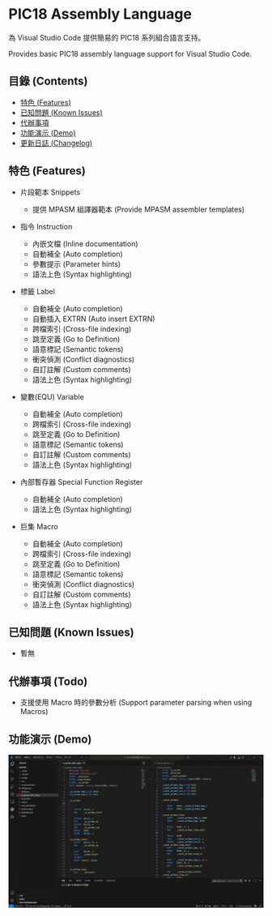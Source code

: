 # PIC18 Assembly Language
為 Visual Studio Code 提供簡易的 PIC18 系列組合語言支持。

Provides basic PIC18 assembly language support for Visual Studio Code.

## 目錄 (Contents)
- [特色 (Features)](#特色-features)
- [已知問題 (Known Issues)](#已知問題-known-issues)
- [代辦事項](#代辦事項-todo)
- [功能演示 (Demo)](#功能演示-demo)
- [更新日誌 (Changelog)](#更新日誌-changelog)

## 特色 (Features)
- 片段範本 Snippets
    - 提供 MPASM 組譯器範本 (Provide MPASM assembler templates)

- 指令 Instruction
    - 內嵌文檔 (Inline documentation)
    - 自動補全 (Auto completion)
    - 參數提示 (Parameter hints)
    - 語法上色 (Syntax highlighting)

- 標籤 Label
    - 自動補全 (Auto completion)
    - 自動插入 EXTRN (Auto insert EXTRN)
    - 跨檔索引 (Cross-file indexing)
    - 跳至定義 (Go to Definition)
    - 語意標記 (Semantic tokens)
    - 衝突偵測 (Conflict diagnostics)
    - 自訂註解 (Custom comments)
    - 語法上色 (Syntax highlighting)

- 變數(EQU) Variable
    - 自動補全 (Auto completion)
    - 跨檔索引 (Cross-file indexing)
    - 跳至定義 (Go to Definition)
    - 語意標記 (Semantic tokens)
    - 自訂註解 (Custom comments)
    - 語法上色 (Syntax highlighting)

- 內部暫存器 Special Function Register
    - 自動補全 (Auto completion)
    - 語法上色 (Syntax highlighting)

- 巨集 Macro
    - 自動補全 (Auto completion)
    - 跨檔索引 (Cross-file indexing)
    - 跳至定義 (Go to Definition)
    - 語意標記 (Semantic tokens)
    - 衝突偵測 (Conflict diagnostics)
    - 自訂註解 (Custom comments)
    - 語法上色 (Syntax highlighting)

## 已知問題 (Known Issues)
<!-- - Macro 無法正常識別 (Macro definitions are not recognized) -->
- 暫無

## 代辦事項 (Todo)
- 支援使用 Macro 時的參數分析 (Support parameter parsing when using Macros)

## 功能演示 (Demo)
![Demo](https://github.com/zhihao1021/PIC18-Assembly-VSC-Extension/blob/main/resources/pic18-assembly.gif?raw=true)
